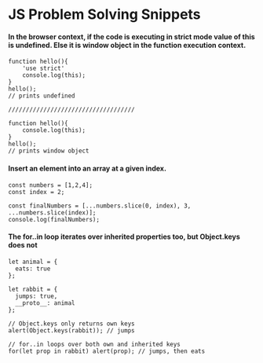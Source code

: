 # JS Problem Solving Snippets

#### In the browser context, if the code is executing in strict mode value of this is undefined. Else it is window object in the function execution context.
```
function hello(){
    'use strict'
    console.log(this);
}
hello();
// prints undefined

////////////////////////////////////

function hello(){
    console.log(this);
}
hello();
// prints window object
```

#### Insert an element into an array at a given index.

```
const numbers = [1,2,4];
const index = 2;

const finalNumbers = [...numbers.slice(0, index), 3, ...numbers.slice(index)];
console.log(finalNumbers);
```

#### The for..in loop iterates over inherited properties too, but Object.keys does not

```
let animal = {
  eats: true
};

let rabbit = {
  jumps: true,
  __proto__: animal
};

// Object.keys only returns own keys
alert(Object.keys(rabbit)); // jumps

// for..in loops over both own and inherited keys
for(let prop in rabbit) alert(prop); // jumps, then eats
```
